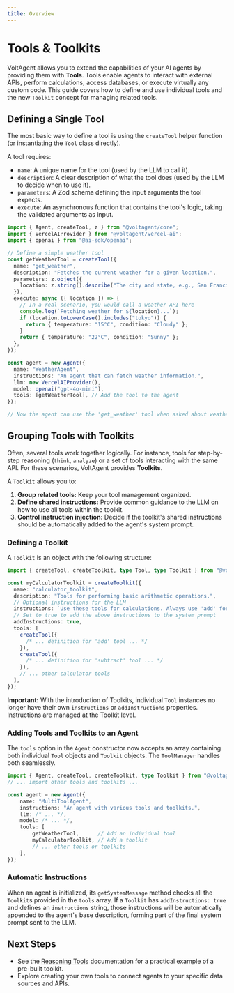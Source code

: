 ```yaml
---
title: Overview
---
```


# Tools & Toolkits

VoltAgent allows you to extend the capabilities of your AI agents by providing them with **Tools**. Tools enable agents to interact with external APIs, perform calculations, access databases, or execute virtually any custom code. This guide covers how to define and use individual tools and the new `Toolkit` concept for managing related tools.

## Defining a Single Tool

The most basic way to define a tool is using the `createTool` helper function (or instantiating the `Tool` class directly).

A tool requires:

- `name`: A unique name for the tool (used by the LLM to call it).
- `description`: A clear description of what the tool does (used by the LLM to decide when to use it).
- `parameters`: A Zod schema defining the input arguments the tool expects.
- `execute`: An asynchronous function that contains the tool's logic, taking the validated arguments as input.

```typescript
import { Agent, createTool, z } from "@voltagent/core";
import { VercelAIProvider } from "@voltagent/vercel-ai";
import { openai } from "@ai-sdk/openai";

// Define a simple weather tool
const getWeatherTool = createTool({
  name: "get_weather",
  description: "Fetches the current weather for a given location.",
  parameters: z.object({
    location: z.string().describe("The city and state, e.g., San Francisco, CA"),
  }),
  execute: async ({ location }) => {
    // In a real scenario, you would call a weather API here
    console.log(`Fetching weather for ${location}...`);
    if (location.toLowerCase().includes("tokyo")) {
      return { temperature: "15°C", condition: "Cloudy" };
    }
    return { temperature: "22°C", condition: "Sunny" };
  },
});

const agent = new Agent({
  name: "WeatherAgent",
  instructions: "An agent that can fetch weather information.",
  llm: new VercelAIProvider(),
  model: openai("gpt-4o-mini"),
  tools: [getWeatherTool], // Add the tool to the agent
});

// Now the agent can use the 'get_weather' tool when asked about weather.
```

## Grouping Tools with Toolkits

Often, several tools work together logically. For instance, tools for step-by-step reasoning (`think`, `analyze`) or a set of tools interacting with the same API. For these scenarios, VoltAgent provides **Toolkits**.

A `Toolkit` allows you to:

1.  **Group related tools:** Keep your tool management organized.
2.  **Define shared instructions:** Provide common guidance to the LLM on how to use all tools within the toolkit.
3.  **Control instruction injection:** Decide if the toolkit's shared instructions should be automatically added to the agent's system prompt.

### Defining a Toolkit

A `Toolkit` is an object with the following structure:

```typescript
import { createTool, createToolkit, type Tool, type Toolkit } from "@voltagent/core";

const myCalculatorToolkit = createToolkit({
  name: "calculator_toolkit",
  description: "Tools for performing basic arithmetic operations.",
  // Optional instructions for the LLM
  instructions: `Use these tools for calculations. Always use 'add' for addition, 'subtract' for subtraction.`,
  // Set to true to add the above instructions to the system prompt
  addInstructions: true,
  tools: [
    createTool({
      /* ... definition for 'add' tool ... */
    }),
    createTool({
      /* ... definition for 'subtract' tool ... */
    }),
    // ... other calculator tools
  ],
});
```

**Important:** With the introduction of Toolkits, individual `Tool` instances no longer have their own `instructions` or `addInstructions` properties. Instructions are managed at the Toolkit level.

### Adding Tools and Toolkits to an Agent

The `tools` option in the `Agent` constructor now accepts an array containing both individual `Tool` objects and `Toolkit` objects. The `ToolManager` handles both seamlessly.

```typescript
import { Agent, createTool, createToolkit, type Toolkit } from "@voltagent/core";
// ... import other tools and toolkits ...

const agent = new Agent({
    name: "MultiToolAgent",
    instructions: "An agent with various tools and toolkits.",
    llm: /* ... */,
    model: /* ... */,
    tools: [
        getWeatherTool,      // Add an individual tool
        myCalculatorToolkit, // Add a toolkit
        // ... other tools or toolkits
    ],
});
```

### Automatic Instructions

When an agent is initialized, its `getSystemMessage` method checks all the `Toolkit`s provided in the `tools` array. If a `Toolkit` has `addInstructions: true` and defines an `instructions` string, those instructions will be automatically appended to the agent's base description, forming part of the final system prompt sent to the LLM.

## Next Steps

- See the [Reasoning Tools](/docs/tools/reasoning-tool/) documentation for a practical example of a pre-built toolkit.
- Explore creating your own tools to connect agents to your specific data sources and APIs.
